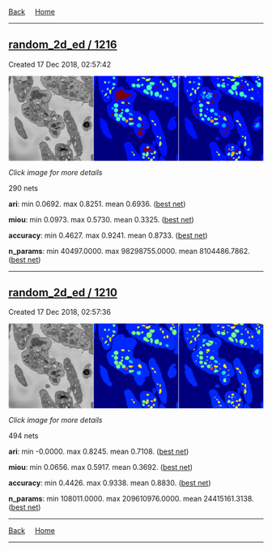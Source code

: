 
[Back](..)&nbsp;&nbsp;&nbsp;&nbsp;&nbsp;[Home](https://leapmanlab.github.io/snapshots)

---

<div class="summary"><a href="1216"><h2>random_2d_ed / 1216</h2></a><p>Created 17 Dec 2018, 02:57:42
</p><a href="1216"><img src="1216/39/1/media/summary.png" align="center"></a><p><i>Click image for more details</i>
</p></div>

290 nets

**ari**: min 0.0692. max 0.8251. mean 0.6936.  ([best net](1216/39/1))

**miou**: min 0.0973. max 0.5730. mean 0.3325.  ([best net](1216/39/1))

**accuracy**: min 0.4627. max 0.9241. mean 0.8733.  ([best net](1216/20/3))

**n_params**: min 40497.0000. max 98298755.0000. mean 8104486.7862.  ([best net](1216/53/0))

---

<div class="summary"><a href="1210"><h2>random_2d_ed / 1210</h2></a><p>Created 17 Dec 2018, 02:57:36
</p><a href="1210"><img src="1210/67/1/media/summary.png" align="center"></a><p><i>Click image for more details</i>
</p></div>

494 nets

**ari**: min -0.0000. max 0.8245. mean 0.7108.  ([best net](1210/67/4))

**miou**: min 0.0656. max 0.5917. mean 0.3692.  ([best net](1210/67/1))

**accuracy**: min 0.4426. max 0.9338. mean 0.8830.  ([best net](1210/31/0))

**n_params**: min 108011.0000. max 209610976.0000. mean 24415161.3138.  ([best net](1210/46/0))

---

[Back](..)&nbsp;&nbsp;&nbsp;&nbsp;&nbsp;[Home](https://leapmanlab.github.io/snapshots)

---